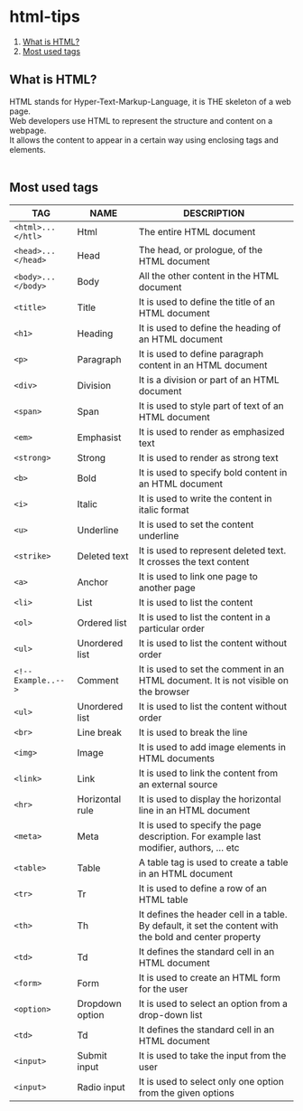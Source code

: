 # html-tips

1. [What is HTML?](#what-is-html)
2. [Most used tags](#most-used-tags)

## What is HTML?
HTML stands for Hyper-Text-Markup-Language, it is THE skeleton of a web page.<br>
Web developers use HTML to represent the structure and content on a webpage.<br>
It allows the content to appear in a certain way using enclosing tags and elements.
<br><br>


## Most used tags
|TAG|NAME|DESCRIPTION|
|---|---|---|
|```<html>...</htl>```|Html|The entire HTML document|
|```<head>...</head>```|Head|The head, or prologue, of the HTML document|
|```<body>...</body>```|Body|All the other content in the HTML document|
|```<title>```|Title|It is used to define the title of an HTML document|
|```<h1>```|Heading|It is used to define the heading of an HTML document|
|```<p>```|Paragraph|It is used to define paragraph content in an HTML document|
|```<div>```|Division|It is a division or part of an HTML document|
|```<span>```|Span|It is used to style part of text of an HTML document|
|```<em>```|Emphasist|It is used to render as emphasized text|
|```<strong>```|Strong|It is used to render as strong text|
|```<b>```|Bold|It is used to specify bold content in an HTML document|
|```<i>```|Italic|It is used to write the content in italic format|
|```<u>```|Underline|It is used to set the content underline|
|```<strike>```|Deleted text|It is used to represent deleted text. It crosses the text content|
|```<a>```|Anchor|It is used to link one page to another page|
|```<li>```|List|It is used to list the content|
|```<ol>```|Ordered list|It is used to list the content in a particular order|
|```<ul>```|Unordered list|It is used to list the content without order|
|```<!-- Example..-->```|Comment|It is used to set the comment in an HTML document. It is not visible on the browser|
|```<ul>```|Unordered list|It is used to list the content without order|
|```<br>```|Line break|It is used to break the line|
|```<img>```|Image|It is used to add image elements in HTML documents|
|```<link>```|Link|It is used to link the content from an external source|
|```<hr>```|Horizontal rule|It is used to display the horizontal line in an HTML document|
|```<meta>```|Meta|It is used to specify the page description. For example last modifier, authors, … etc|
|```<table>```|Table|A table tag is used to create a table in an HTML document|
|```<tr>```|Tr|It is used to define a row of an HTML table|
|```<th>```|Th|It defines the header cell in a table. By default, it set the content with the bold and center property|
|```<td>```|Td|It defines the standard cell in an HTML document|
|```<form>```|Form|It is used to create an HTML form for the user|
|```<option>```|Dropdown option|It is used to select an option from a drop-down list|
|```<td>```|Td|It defines the standard cell in an HTML document|
|```<input>```|Submit input|It is used to take the input from the user|
|```<input>```|Radio input|It is used to select only one option from the given options|
